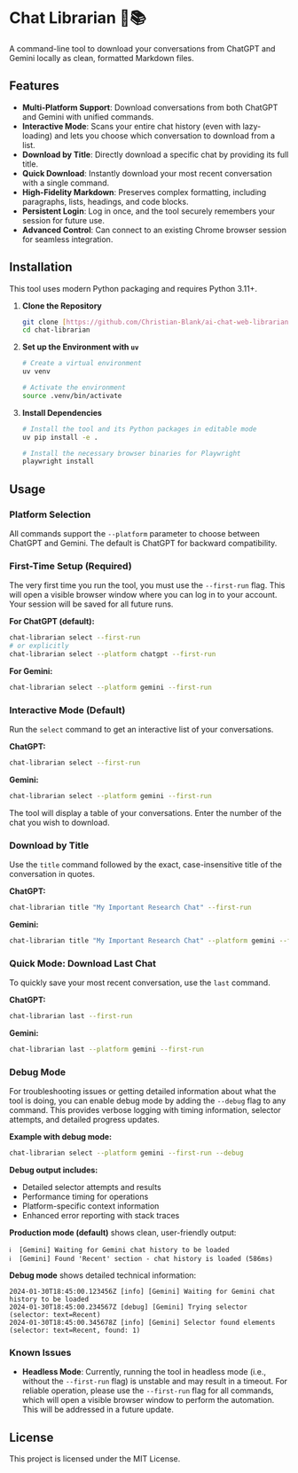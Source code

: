 # Chat Librarian 🤖📚

A command-line tool to download your conversations from ChatGPT and Gemini locally as clean, formatted Markdown files.

## Features

-   **Multi-Platform Support**: Download conversations from both ChatGPT and Gemini with unified commands.
-   **Interactive Mode**: Scans your entire chat history (even with lazy-loading) and lets you choose which conversation to download from a list.
-   **Download by Title**: Directly download a specific chat by providing its full title.
-   **Quick Download**: Instantly download your most recent conversation with a single command.
-   **High-Fidelity Markdown**: Preserves complex formatting, including paragraphs, lists, headings, and code blocks.
-   **Persistent Login**: Log in once, and the tool securely remembers your session for future use.
-   **Advanced Control**: Can connect to an existing Chrome browser session for seamless integration.

## Installation

This tool uses modern Python packaging and requires Python 3.11+.

1.  **Clone the Repository**
    ```bash
    git clone [https://github.com/Christian-Blank/ai-chat-web-librarian.git](https://github.com/Christian-Blank/ai-chat-web-librarian.git)
    cd chat-librarian
    ```

2.  **Set up the Environment with `uv`**
    ```bash
    # Create a virtual environment
    uv venv

    # Activate the environment
    source .venv/bin/activate
    ```

3.  **Install Dependencies**
    ```bash
    # Install the tool and its Python packages in editable mode
    uv pip install -e .

    # Install the necessary browser binaries for Playwright
    playwright install
    ```

## Usage

### Platform Selection

All commands support the `--platform` parameter to choose between ChatGPT and Gemini. The default is ChatGPT for backward compatibility.

### First-Time Setup (Required)

The very first time you run the tool, you must use the `--first-run` flag. This will open a visible browser window where you can log in to your account. Your session will be saved for all future runs.

**For ChatGPT (default):**
```bash
chat-librarian select --first-run
# or explicitly
chat-librarian select --platform chatgpt --first-run
```

**For Gemini:**
```bash
chat-librarian select --platform gemini --first-run
```

### Interactive Mode (Default)

Run the `select` command to get an interactive list of your conversations.

**ChatGPT:**
```bash
chat-librarian select --first-run
```

**Gemini:**
```bash
chat-librarian select --platform gemini --first-run
```

The tool will display a table of your conversations. Enter the number of the chat you wish to download.

### Download by Title

Use the `title` command followed by the exact, case-insensitive title of the conversation in quotes.

**ChatGPT:**
```bash
chat-librarian title "My Important Research Chat" --first-run
```

**Gemini:**
```bash
chat-librarian title "My Important Research Chat" --platform gemini --first-run
```

### Quick Mode: Download Last Chat

To quickly save your most recent conversation, use the `last` command.

**ChatGPT:**
```bash
chat-librarian last --first-run
```

**Gemini:**
```bash
chat-librarian last --platform gemini --first-run
```

### Debug Mode

For troubleshooting issues or getting detailed information about what the tool is doing, you can enable debug mode by adding the `--debug` flag to any command. This provides verbose logging with timing information, selector attempts, and detailed progress updates.

**Example with debug mode:**
```bash
chat-librarian select --platform gemini --first-run --debug
```

**Debug output includes:**
- Detailed selector attempts and results
- Performance timing for operations
- Platform-specific context information
- Enhanced error reporting with stack traces

**Production mode (default)** shows clean, user-friendly output:
```
ℹ️  [Gemini] Waiting for Gemini chat history to be loaded
ℹ️  [Gemini] Found 'Recent' section - chat history is loaded (586ms)
```

**Debug mode** shows detailed technical information:
```
2024-01-30T18:45:00.123456Z [info] [Gemini] Waiting for Gemini chat history to be loaded
2024-01-30T18:45:00.234567Z [debug] [Gemini] Trying selector (selector: text=Recent)
2024-01-30T18:45:00.345678Z [info] [Gemini] Selector found elements (selector: text=Recent, found: 1)
```

### Known Issues

-   **Headless Mode**: Currently, running the tool in headless mode (i.e., without the `--first-run` flag) is unstable and may result in a timeout. For reliable operation, please use the `--first-run` flag for all commands, which will open a visible browser window to perform the automation. This will be addressed in a future update.

## License

This project is licensed under the MIT License.
